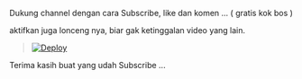 
Dukung channel dengan cara Subscribe, like dan komen ... ( gratis kok bos ) 

aktifkan juga lonceng nya, biar gak ketinggalan video yang lain.



> [![Deploy](https://www.herokucdn.com/deploy/button.png)](https://dashboard.heroku.com/new?template=https://github.com/Spiritway666/membayar)


Terima kasih buat yang udah Subscribe ...
